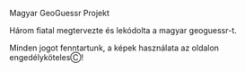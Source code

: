 Magyar GeoGuessr Projekt

Három fiatal megtervezte és lekódolta a magyar geoguessr-t. 

Minden jogot fenntartunk, a képek használata az oldalon engedélykötelesⒸ!
